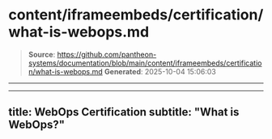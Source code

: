 # content/iframeembeds/certification/what-is-webops.md

> **Source**: https://github.com/pantheon-systems/documentation/blob/main/content/iframeembeds/certification/what-is-webops.md
> **Generated**: 2025-10-04 15:06:03

---

---
title: WebOps Certification
subtitle: "What is WebOps?"
---

<Partial file="certification-guide/what-is-webops.md" />
